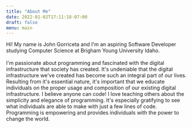 ```yaml
---
title: "About Me"
date: 2022-01-02T17:11:18-07:00
draft: false
menu: main
---
```

Hi! My name is John Gorriceta and I'm an aspiring Software Developer studying Computer Science at Brigham Young University Idaho.  
\
I'm passionate about programming and fascinated with the digital infrastructure that society has created. It's undeniable that the digital infrastructure we've created has become such an integral part of our lives. Resulting from it's essential nature, it's important that we educate individuals on the proper usage and composition of our existing digital infrastructure. I believe anyone can code! I love teaching others about the simplicity and elegance of programming. It's especially gratifying to see what individuals are able to make with just a few lines of code. Programming is empowering and provides individuals with the power to change the world.